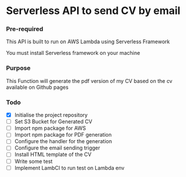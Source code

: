 Serverless API to send CV by email
===

### Pre-required

This API is built to run on AWS Lambda using Serverless Framework

You must install Serverless framework on your machine

### Purpose

This Function will generate the pdf version of my CV based on the cv available on Github pages

### Todo

 - [X] Initialise the project repository
 - [ ] Set S3 Bucket for Generated CV
 - [ ] Import npm package for AWS
 - [ ] Import npm package for PDF generation
 - [ ] Configure the handler for the generation
 - [ ] Configure the email sending trigger
 - [ ] Install HTML template of the CV
 - [ ] Write some test
 - [ ] Implement LambCI to run test on Lambda env
